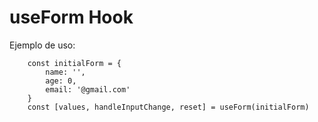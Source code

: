 # useForm Hook

Ejemplo de uso:

```
    const initialForm = {
        name: '',
        age: 0,
        email: '@gmail.com'
    }
    const [values, handleInputChange, reset] = useForm(initialForm)
```
